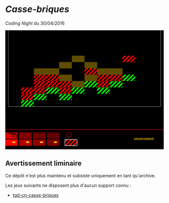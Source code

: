 # *Casse-briques*

*Coding Night* du 30/04/2016

![](screenshot.png)

## Avertissement liminaire

Ce dépôt n'est plus maintenu et subsiste uniquement en tant qu'archive.

Les jeux suivants ne disposent plus d'aucun support connu :

* [tgd-cn-casse-briques](https://github.com/TeleGD/tgd-cn-casse-briques/tree/master/src)

